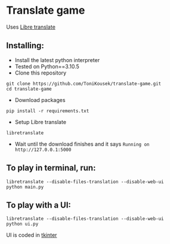 # Translate game

Uses [Libre translate](https://libretranslate.com/)

## Installing:

- Install the latest python interpreter
- Tested on Python==3.10.5
- Clone this repository

```
git clone https://github.com/ToniKousek/translate-game.git
cd translate-game
```

- Download packages

```
pip install -r requirements.txt
```

- Setup Libre translate

```
libretranslate
```

- Wait until the download finishes and it says `Running on http://127.0.0.1:5000`

## To play in terminal, run:

```
libretranslate --disable-files-translation --disable-web-ui
python main.py
```

## To play with a UI:

```
libretranslate --disable-files-translation --disable-web-ui
python ui.py
```

UI is coded in [tkinter](https://docs.python.org/3/library/tkinter.html)
